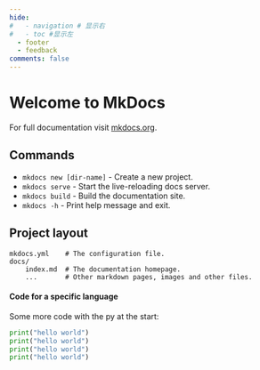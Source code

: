 ```yaml
---
hide:
#   - navigation # 显示右
#   - toc #显示左
  - footer
  - feedback
comments: false
---
```



# Welcome to MkDocs

For full documentation visit [mkdocs.org](https://www.mkdocs.org).

## Commands

* `mkdocs new [dir-name]` - Create a new project.
* `mkdocs serve` - Start the live-reloading docs server.
* `mkdocs build` - Build the documentation site.
* `mkdocs -h` - Print help message and exit.

## Project layout

    mkdocs.yml    # The configuration file.
    docs/
        index.md  # The documentation homepage.
        ...       # Other markdown pages, images and other files.


#### Code for a specific language
Some more code with the py at the start:
```python
print("hello world")
print("hello world")
print("hello world")
print("hello world")

```
